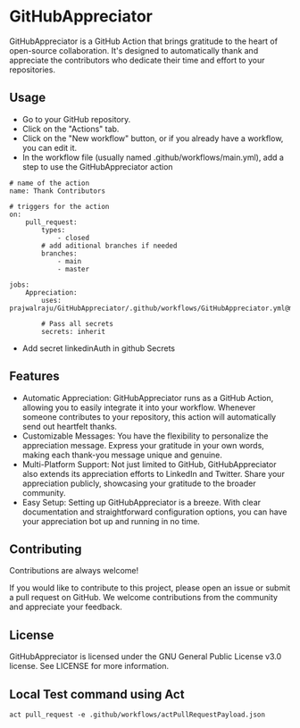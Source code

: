 
# GitHubAppreciator

GitHubAppreciator is a GitHub Action that brings gratitude to the heart of open-source collaboration. It's designed to automatically thank and appreciate the contributors who dedicate their time and effort to your repositories.

## Usage

- Go to your GitHub repository.
- Click on the "Actions" tab.
- Click on the "New workflow" button, or if you already have a workflow, you can edit it.
- In the workflow file (usually named .github/workflows/main.yml), add a step to use the GitHubAppreciator action

``` 
# name of the action
name: Thank Contributors

# triggers for the action
on: 
    pull_request:
        types:
            - closed
        # add aditional branches if needed
        branches:
            - main
            - master

jobs:
    Appreciation:
        uses: prajwalraju/GitHubAppreciator/.github/workflows/GitHubAppreciator.yml@main
        
        # Pass all secrets
        secrets: inherit 
```
- Add secret linkedinAuth in github Secrets

## Features

- Automatic Appreciation: GitHubAppreciator runs as a GitHub Action, allowing you to easily integrate it into your workflow. Whenever someone contributes to your repository, this action will automatically send out heartfelt thanks.
- Customizable Messages: You have the flexibility to personalize the appreciation message. Express your gratitude in your own words, making each thank-you message unique and genuine.
- Multi-Platform Support: Not just limited to GitHub, GitHubAppreciator also extends its appreciation efforts to LinkedIn and Twitter. Share your appreciation publicly, showcasing your gratitude to the broader community.
- Easy Setup: Setting up GitHubAppreciator is a breeze. With clear documentation and straightforward configuration options, you can have your appreciation bot up and running in no time.


## Contributing

Contributions are always welcome!

If you would like to contribute to this project, please open an issue or submit a pull request on GitHub. We welcome contributions from the community and appreciate your feedback.


## License

GitHubAppreciator is licensed under the GNU General Public License v3.0 license. See LICENSE for more information.

## Local Test command using Act
    act pull_request -e .github/workflows/actPullRequestPayload.json